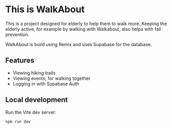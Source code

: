 # This is WalkAbout

This is a project designed for elderly to help them to walk more. Keeping the elderly active, for example by walking with Walkabout, also helps with fall prevention.

WalkAbout is build using Remix and uses Supabase for the database. 

## Features

- Viewing hiking trails
- Viewing events, for walking together
- Logging in with Supabase Auth

## Local development

Run the Vite dev server:

```shellscript
npm run dev
```
